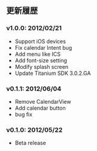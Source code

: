 ## 更新履歴
### v1.0.0: 2012/02/21
- Support iOS devices
- Fix calendar Intent bug
- Add menu like ICS
- Add font-size setting
- Modify splash screen
- Update Titanium SDK 3.0.2.GA

### v0.1.1: 2012/06/04
- Remove CalendarView
- Add calendar button
- bug fix

### v0.1.0: 2012/05/22
- Beta release
